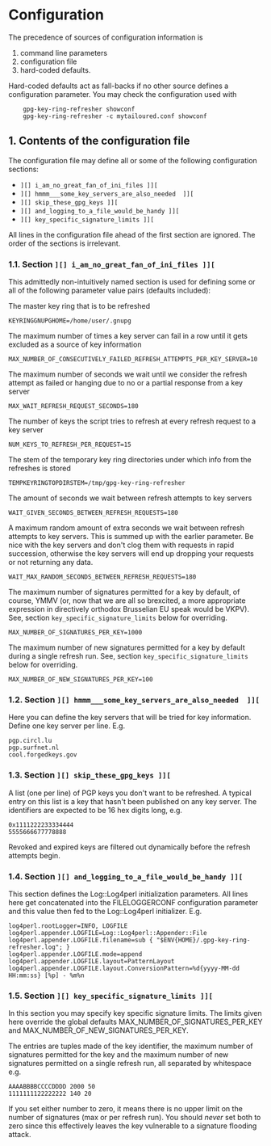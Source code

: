# Configuration

The precedence of sources of configuration information is

1. command line parameters
1. configuration file
1. hard-coded defaults.

Hard-coded defaults act as fall-backs if no other source defines a
configuration parameter. You may check the configuration used with
```
    gpg-key-ring-refresher showconf
    gpg-key-ring-refresher -c mytailoured.conf showconf
```
## 1. Contents of the configuration file

The configuration file may define all or some of the following configuration
sections:

* `][] i_am_no_great_fan_of_ini_files ]][`
* `][] hmmm___some_key_servers_are_also_needed  ]][`
* `][] skip_these_gpg_keys ]][`
* `][] and_logging_to_a_file_would_be_handy ]][`
* `][] key_specific_signature_limits ]][`

All lines in the configuration file ahead of the first section are ignored.
The order of the sections is irrelevant.

### 1.1. Section `][] i_am_no_great_fan_of_ini_files ]][`

This admittedly non-intuitively named section is used for defining
some or all of the following parameter value pairs (defaults included):

The master key ring that is to be refreshed

`KEYRINGGNUPGHOME=/home/user/.gnupg`

The maximum number of times a key server can fail in a row until it gets
excluded as a source of key information
  
`MAX_NUMBER_OF_CONSECUTIVELY_FAILED_REFRESH_ATTEMPTS_PER_KEY_SERVER=10`

The maximum number of seconds we wait until we consider the refresh
attempt as failed or hanging due to no or a partial response from a
key server
  
`MAX_WAIT_REFRESH_REQUEST_SECONDS=180`

The number of keys the script tries to refresh at every refresh request to
a key server

`NUM_KEYS_TO_REFRESH_PER_REQUEST=15`

The stem of the temporary key ring directories under which info from
the refreshes is stored
  
`TEMPKEYRINGTOPDIRSTEM=/tmp/gpg-key-ring-refresher`

The amount of seconds we wait between refresh attempts to key servers

`WAIT_GIVEN_SECONDS_BETWEEN_REFRESH_REQUESTS=180`

A maximum random amount of extra seconds we wait between refresh
attempts to key servers. This is summed up with the earlier
parameter. Be nice with the key servers and don't clog them with
requests in rapid succession, otherwise the key servers will end up
dropping your requests or not returning any data.

`WAIT_MAX_RANDOM_SECONDS_BETWEEN_REFRESH_REQUESTS=180`

The maximum number of signatures permitted for a key by default,
of course, YMMV (or, now that we are all so brexcited, a more
appropriate expression in directively orthodox Brusselian EU speak
would be VKPV). See, section `key_specific_signature_limits` below
for overriding.

`MAX_NUMBER_OF_SIGNATURES_PER_KEY=1000`

The maximum number of new signatures permitted for a key by default
during a single refresh run. See, section `key_specific_signature_limits`
below for overriding.

`MAX_NUMBER_OF_NEW_SIGNATURES_PER_KEY=100`

### 1.2. Section `][] hmmm___some_key_servers_are_also_needed  ]][`

Here you can define the key servers that will be tried for key information.
Define one key server per line. E.g.
```
pgp.circl.lu
pgp.surfnet.nl
cool.forgedkeys.gov
```
### 1.3. Section `][] skip_these_gpg_keys ]][`

A list (one per line) of PGP keys you don't want to be refreshed. A typical
entry on this list is a key that hasn't been published on any key server.
The identifiers are expected to be 16 hex digits long, e.g.
```
0x1111222233334444
5555666677778888
```
Revoked and expired keys are filtered out dynamically before the refresh
attempts begin.

### 1.4. Section `][] and_logging_to_a_file_would_be_handy ]][`

This section defines the Log::Log4perl initialization parameters. All
lines here get concatenated into the FILELOGGERCONF configuration
parameter and this value then fed to the Log::Log4perl
initializer. E.g.
```
log4perl.rootLogger=INFO, LOGFILE
log4perl.appender.LOGFILE=Log::Log4perl::Appender::File
log4perl.appender.LOGFILE.filename=sub { "$ENV{HOME}/.gpg-key-ring-refresher.log"; }
log4perl.appender.LOGFILE.mode=append
log4perl.appender.LOGFILE.layout=PatternLayout
log4perl.appender.LOGFILE.layout.ConversionPattern=%d{yyyy-MM-dd HH:mm:ss} [%p] - %m%n
```
### 1.5. Section `][] key_specific_signature_limits ]][`

In this section you may specify key specific signature limits. The limits
given here override the global defaults MAX_NUMBER_OF_SIGNATURES_PER_KEY
and MAX_NUMBER_OF_NEW_SIGNATURES_PER_KEY.

The entries are tuples made of the key identifier, the maximum number of
signatures permitted for the key and the maximum number of new signatures
permitted on a single refresh run, all separated by whitespace e.g.
```
AAAABBBBCCCCDDDD 2000 50
1111111122222222 140 20
```

If you set either number to zero, it means there is no upper limit on
the number of signatures (max or per refresh run). You should _never_
set both to zero since this effectively leaves the key vulnerable to a
signature flooding attack.
